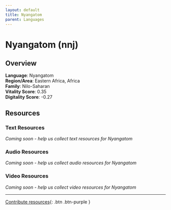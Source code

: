 ```yaml
---
layout: default
title: Nyangatom
parent: Languages
---
```


# Nyangatom (nnj)

## Overview

**Language**: Nyangatom  
**Region/Area**: Eastern Africa, Africa  
**Family**: Nilo-Saharan  
**Vitality Score**: 0.35  
**Digitality Score**: -0.27  

## Resources

### Text Resources
*Coming soon - help us collect text resources for Nyangatom*

### Audio Resources
*Coming soon - help us collect audio resources for Nyangatom*

### Video Resources
*Coming soon - help us collect video resources for Nyangatom*

---

[Contribute resources](https://fairtrain.github.io/){: .btn .btn-purple }
